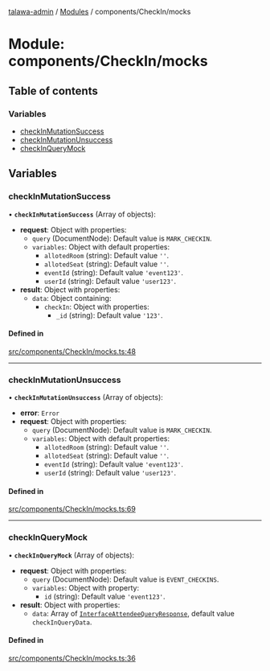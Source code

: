 [talawa-admin](../README.md) / [Modules](../modules.md) / components/CheckIn/mocks

# Module: components/CheckIn/mocks

## Table of contents

### Variables

- [checkInMutationSuccess](components_CheckIn_mocks.md#checkinmutationsuccess)
- [checkInMutationUnsuccess](components_CheckIn_mocks.md#checkinmutationunsuccess)
- [checkInQueryMock](components_CheckIn_mocks.md#checkinquerymock)

## Variables

### checkInMutationSuccess

• **`checkInMutationSuccess`** (Array of objects):
  - **request**: Object with properties:
    - `query` (DocumentNode): Default value is `MARK_CHECKIN`.
    - `variables`: Object with default properties:
      - `allotedRoom` (string): Default value `''`.
      - `allotedSeat` (string): Default value `''`.
      - `eventId` (string): Default value `'event123'`.
      - `userId` (string): Default value `'user123'`.
  - **result**: Object with properties:
    - `data`: Object containing:
      - `checkIn`: Object with properties:
        - `_id` (string): Default value `'123'`.

#### Defined in

[src/components/CheckIn/mocks.ts:48](https://github.com/PalisadoesFoundation/talawa-admin/blob/b619a0d/src/components/CheckIn/mocks.ts#L48)

___

### checkInMutationUnsuccess

• **`checkInMutationUnsuccess`** (Array of objects):
  - **error**: `Error`
  - **request**: Object with properties:
    - `query` (DocumentNode): Default value is `MARK_CHECKIN`.
    - `variables`: Object with default properties:
      - `allotedRoom` (string): Default value `''`.
      - `allotedSeat` (string): Default value `''`.
      - `eventId` (string): Default value `'event123'`.
      - `userId` (string): Default value `'user123'`.

#### Defined in

[src/components/CheckIn/mocks.ts:69](https://github.com/PalisadoesFoundation/talawa-admin/blob/b619a0d/src/components/CheckIn/mocks.ts#L69)

___

### checkInQueryMock

• **`checkInQueryMock`** (Array of objects):
  - **request**: Object with properties:
    - `query` (DocumentNode): Default value is `EVENT_CHECKINS`.
    - `variables`: Object with property:
      - `id` (string): Default value `'event123'`.
  - **result**: Object with properties:
    - `data`: Array of [`InterfaceAttendeeQueryResponse`](../interfaces/components_CheckIn_types.InterfaceAttendeeQueryResponse.md), default value `checkInQueryData`.


#### Defined in

[src/components/CheckIn/mocks.ts:36](https://github.com/PalisadoesFoundation/talawa-admin/blob/b619a0d/src/components/CheckIn/mocks.ts#L36)
